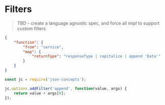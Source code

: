 # Filters

> TBD - create a language agnostic spec, and force all impl to support custom
> filters

```json
{
    "function": {
        "from": "service",
        "map": {
            "returnType": "responseType | capitalize | append 'Data'"
        }
    }
}
```

```javascript
const jc = require('json-concepts');

jc.options.addFilter('append', function(value, args) {
    return value + args[0];
});
```
